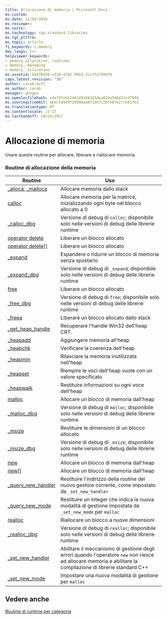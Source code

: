 ```yaml
---
title: Allocazione di memoria | Microsoft Docs
ms.custom: 
ms.date: 11/04/2016
ms.reviewer: 
ms.suite: 
ms.technology: cpp-standard-libraries
ms.tgt_pltfrm: 
ms.topic: article
f1_keywords: c.memory
dev_langs: C++
helpviewer_keywords:
- memory allocation, routines
- memory, managing
- memory, allocation
ms.assetid: b4470556-a128-4782-9943-2ccf7a7d9979
caps.latest.revision: "10"
author: corob-msft
ms.author: corob
manager: ghogen
ms.openlocfilehash: cdaf9fe5b2d41491683d34ea029a546433cd709d
ms.sourcegitcommit: ebec1d449f2bd98aa851667c2bfeb7e27ce657b2
ms.translationtype: HT
ms.contentlocale: it-IT
ms.lasthandoff: 10/24/2017
---
```

# <a name="memory-allocation"></a>Allocazione di memoria
Usare queste routine per allocare, liberare e riallocare memoria.  
  
### <a name="memory-allocation-routines"></a>Routine di allocazione della memoria  
  
|Routine|Uso|  
|-------------|---------|  
|[_alloca](../c-runtime-library/reference/alloca.md), [_malloca](../c-runtime-library/reference/malloca.md)|Allocare memoria dallo stack|  
|[calloc](../c-runtime-library/reference/calloc.md)|Allocare memoria per la matrice, inizializzando ogni byte nel blocco allocato a 0|  
|[_calloc_dbg](../c-runtime-library/reference/calloc-dbg.md)|Versione di debug di `calloc`; disponibile solo nelle versioni di debug delle librerie runtime|  
|[operator delete](../c-runtime-library/operator-delete-crt.md)|Liberare un blocco allocato|  
|[operator delete&#91;&#93;](../c-runtime-library/delete-operator-crt.md)|Liberare un blocco allocato|  
|[_expand](../c-runtime-library/reference/expand.md)|Espandere o ridurre un blocco di memoria senza spostarlo|  
|[_expand_dbg](../c-runtime-library/reference/expand-dbg.md)|Versione di debug di `_expand`; disponibile solo nelle versioni di debug delle librerie runtime|  
|[free](../c-runtime-library/reference/free.md)|Liberare un blocco allocato|  
|[_free_dbg](../c-runtime-library/reference/free-dbg.md)|Versione di debug di `free`; disponibile solo nelle versioni di debug delle librerie runtime|  
|[_freea](../c-runtime-library/reference/freea.md)|Liberare un blocco allocato dallo stack|  
|[_get_heap_handle](../c-runtime-library/reference/get-heap-handle.md)|Recuperare l'handle Win32 dell'heap CRT.|  
|[_heapadd](../c-runtime-library/heapadd.md)|Aggiungere memoria all'heap|  
|[_heapchk](../c-runtime-library/reference/heapchk.md)|Verificare la coerenza dell'heap|  
|[_heapmin](../c-runtime-library/reference/heapmin.md)|Rilasciare la memoria inutilizzata nell'heap|  
|[_heapset](../c-runtime-library/heapset.md)|Riempire le voci dell'heap vuote con un valore specificato|  
|[_heapwalk](../c-runtime-library/reference/heapwalk.md)|Restituire informazioni su ogni voce dell'heap|  
|[malloc](../c-runtime-library/reference/malloc.md)|Allocare un blocco di memoria dall'heap|  
|[_malloc_dbg](../c-runtime-library/reference/malloc-dbg.md)|Versione di debug di `malloc`; disponibile solo nelle versioni di debug delle librerie runtime|  
|[_msize](../c-runtime-library/reference/msize.md)|Restituire le dimensioni di un blocco allocato|  
|[_msize_dbg](../c-runtime-library/reference/msize-dbg.md)|Versione di debug di `_msize`; disponibile solo nelle versioni di debug delle librerie runtime|  
|[new](../c-runtime-library/operator-new-crt.md)|Allocare un blocco di memoria dall'heap|  
|[new&#91;&#93;](../c-runtime-library/new-operator-crt.md)|Allocare un blocco di memoria dall'heap|  
|[_query_new_handler](../c-runtime-library/reference/query-new-handler.md)|Restituire l'indirizzo della routine del nuovo gestore corrente, come impostato da `_set_new_handler`|  
|[_query_new_mode](../c-runtime-library/reference/query-new-mode.md)|Restituire un Integer che indica la nuova modalità di gestione impostata da `_set_new_mode` per `malloc`|  
|[realloc](../c-runtime-library/reference/realloc.md)|Riallocare un blocco a nuove dimensioni|  
|[_realloc_dbg](../c-runtime-library/reference/realloc-dbg.md)|Versione di debug di `realloc`; disponibile solo nelle versioni di debug delle librerie runtime|  
|[_set_new_handler](../c-runtime-library/reference/set-new-handler.md)|Abilitare il meccanismo di gestione degli errori quando l'operatore `new` non riesce ad allocare memoria e abilitare la compilazione di librerie standard C++|  
|[_set_new_mode](../c-runtime-library/reference/set-new-mode.md)|Impostare una nuova modalità di gestione per `malloc`|  
  
## <a name="see-also"></a>Vedere anche  
 [Routine di runtime per categoria](../c-runtime-library/run-time-routines-by-category.md)
